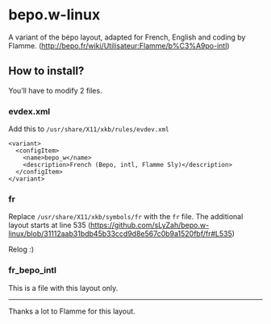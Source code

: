 # bepo.w-linux
A variant of the bépo layout, adapted for French, English and coding by Flamme. (http://bepo.fr/wiki/Utilisateur:Flamme/b%C3%A9po-intl)

## How to install?

You’ll have to modify 2 files.

### evdex.xml

Add this to `/usr/share/X11/xkb/rules/evdev.xml`
```
<variant>
  <configItem>
    <name>bepo_w</name>
    <description>French (Bepo, intl, Flamme Sly)</description>
  </configItem>
</variant>
```

### fr

Replace `/usr/share/X11/xkb/symbols/fr` with the `fr` file.
The additional layout starts at line 535 (https://github.com/sLyZah/bepo.w-linux/blob/31112aab31bdb45b33ccd9d8e567c0b9a1520fbf/fr#L535)

Relog :)

### fr_bepo_intl

This is a file with this layout only.

----

Thanks a lot to Flamme for this layout.
